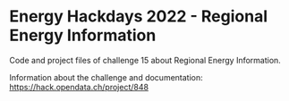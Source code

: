 # Energy Hackdays 2022 - Regional Energy Information

Code and project files of challenge 15 about Regional Energy Information.

Information about the challenge and documentation: https://hack.opendata.ch/project/848
